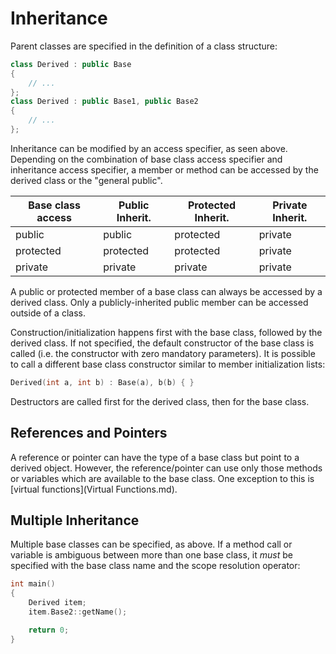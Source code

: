 # Inheritance #
Parent classes are specified in the definition of a class structure:
```cpp
class Derived : public Base
{
    // ...
};
class Derived : public Base1, public Base2
{
    // ...
};
```

Inheritance can be modified by an access specifier, as seen above.  Depending on
the combination of base class access specifier and inheritance access specifier,
a member or method can be accessed by the derived class or the "general public".

| Base class access | Public Inherit. | Protected Inherit. | Private Inherit. |
|-------------------|-----------------|--------------------|------------------|
| public            | public          | protected          | private          |
| protected         | protected       | protected          | private          |
| private           | private         | private            | private          |

A public or protected member of a base class can always be accessed by a derived
class.  Only a publicly-inherited public member can be accessed outside of a
class.

Construction/initialization happens first with the base class, followed by the
derived class.  If not specified, the default constructor of the base class is
called (i.e. the constructor with zero mandatory parameters).  It is possible to
call a different base class constructor similar to member initialization lists:
```cpp
Derived(int a, int b) : Base(a), b(b) { }
```

Destructors are called first for the derived class, then for the base class.

## References and Pointers ##
A reference or pointer can have the type of a base class but point to a derived
object.  However, the reference/pointer can use only those methods or variables
which are available to the base class.  One exception to this is
[virtual functions](Virtual Functions.md).

## Multiple Inheritance ##
Multiple base classes can be specified, as above.  If a method call or variable
is ambiguous between more than one base class, it _must_ be specified with the
base class name and the scope resolution operator:
```cpp
int main()
{
    Derived item;
    item.Base2::getName();

    return 0;
}
```
